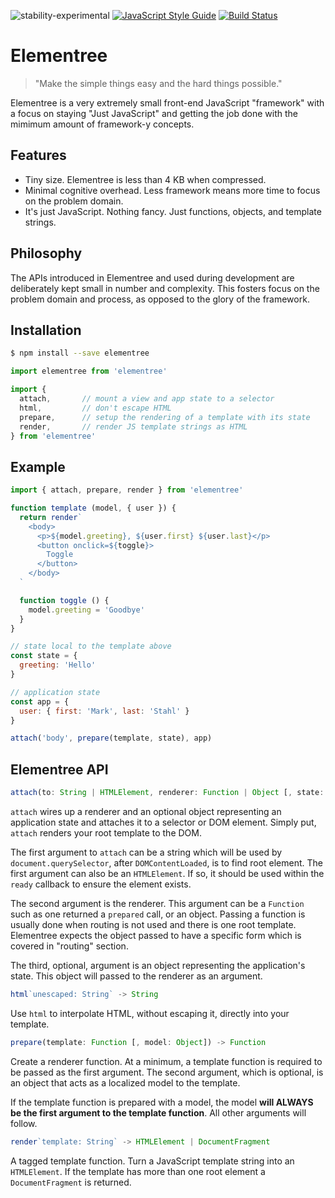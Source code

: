 ![stability-experimental](https://img.shields.io/badge/stability-experimental-orange.svg) [![JavaScript Style Guide](https://img.shields.io/badge/code_style-standard-brightgreen.svg)](https://standardjs.com)  [![Build Status](https://travis-ci.com/mjstahl/elementree.svg?branch=master)](https://travis-ci.com/mjstahl/elementree)

# Elementree
> "Make the simple things easy and the hard things possible."

Elementree is a very extremely small front-end JavaScript "framework" with a focus
on staying "Just JavaScript" and getting the job done with the mimimum amount of
framework-y concepts.

## Features

* Tiny size. Elementree is less than 4 KB when compressed.
* Minimal cognitive overhead. Less framework means more time to focus on the problem domain.
* It's just JavaScript. Nothing fancy. Just functions, objects, and template strings.

## Philosophy

The APIs introduced in Elementree and used during development are deliberately kept small in number and complexity. This fosters focus on the problem domain and process, as opposed to the glory of the framework.

## Installation

```sh
$ npm install --save elementree
```

```js
import elementree from 'elementree'

import {
  attach,       // mount a view and app state to a selector
  html,         // don't escape HTML
  prepare,      // setup the rendering of a template with its state
  render,       // render JS template strings as HTML
} from 'elementree'
```

## Example

```js
import { attach, prepare, render } from 'elementree'

function template (model, { user }) {
  return render`
    <body>
      <p>${model.greeting}, ${user.first} ${user.last}</p>
      <button onclick=${toggle}>
        Toggle
      </button>
    </body>
  `

  function toggle () {
    model.greeting = 'Goodbye'
  }
}

// state local to the template above
const state = {
  greeting: 'Hello'
}

// application state
const app = {
  user: { first: 'Mark', last: 'Stahl' }
}

attach('body', prepare(template, state), app)
```

## Elementree API

```js
attach(to: String | HTMLElement, renderer: Function | Object [, state: Object])
```

`attach` wires up a renderer and an optional object representing an application
state and attaches it to a selector or DOM element. Simply put, `attach` renders
your root template to the DOM.

The first argument to `attach` can be a string which will be used by
`document.querySelector`, after `DOMContentLoaded`, is  to find root element. The
first argument can also be an `HTMLElement`. If so, it should be used within
the `ready` callback to ensure the element exists.

The second argument is the renderer. This argument can be a `Function` such as
one returned a `prepared` call, or an object. Passing a function is usually done
when routing is not used and there is one root template. Elementree expects
the object passed to have a specific form which is covered in "routing" section.

The third, optional, argument is an object representing the application's state.
This object will passed to the renderer as an argument.


```js
html`unescaped: String` -> String
```

Use `html` to interpolate HTML, without escaping it, directly into your template.


```js
prepare(template: Function [, model: Object]) -> Function
```

Create a renderer function. At a minimum, a template function is required to be passed as the first argument. The second argument, which is optional, is an object
that acts as a localized model to the template.

If the template function is prepared with a model, the model **will ALWAYS be the first argument to the template function**. All other arguments will follow.


```js
render`template: String` -> HTMLElement | DocumentFragment
```

A tagged template function. Turn a JavaScript template string into an `HTMLElement`. If the template has more than one root element a `DocumentFragment` is returned.